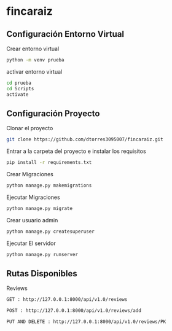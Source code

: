 # fincaraiz

## Configuración Entorno Virtual

Crear entorno virtual

```bash
python -m venv prueba
```

activar entorno virtual

```bash
cd prueba
cd Scripts
activate
```

## Configuración Proyecto

Clonar el proyecto

```bash
git clone https://github.com/dtorres3095007/fincaraiz.git
```

Entrar a la carpeta del proyecto e instalar los requisitos

```bash
pip install -r requirements.txt
```

Crear Migraciones

```bash
python manage.py makemigrations
```

Ejecutar Migraciones

```bash
python manage.py migrate
```
Crear usuario admin

```bash
python manage.py createsuperuser
```

Ejecutar El servidor

```bash
python manage.py runserver
```
## Rutas Disponibles

Reviews
```bash
GET : http://127.0.0.1:8000/api/v1.0/reviews
```
```bash
POST : http://127.0.0.1:8000/api/v1.0/reviews/add
```
```bash
PUT AND DELETE : http://127.0.0.1:8000/api/v1.0/reviews/PK
```
